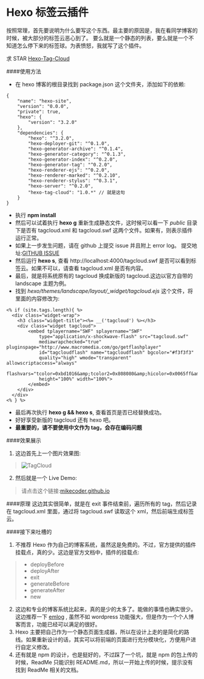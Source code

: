 Hexo 标签云插件
===

按照常理，首先要说明为什么要写这个东西。最主要的原因是，我在看同学博客的时候，被大部分的标签云恶心到了。 要么就是一个静态的列表，要么就是一个不知道怎么停下来的标签球。为表愤怒，我就写了这个插件。

求 STAR [Hexo-Tag-Cloud](https://github.com/MikeCoder/hexo-tag-cloud)

####使用方法

+ 在 hexo 博客的根目录找到 package.json 这个文件夹，添加如下的依赖:
```
{
    "name": "hexo-site",
    "version": "0.0.0",
    "private": true,
    "hexo": {
        "version": "3.2.0"
    },
    "dependencies": {
        "hexo": "^3.2.0",
        "hexo-deployer-git": "^0.1.0",
        "hexo-generator-archive": "^0.1.4",
        "hexo-generator-category": "^0.1.3",
        "hexo-generator-index": "^0.2.0",
        "hexo-generator-tag": "^0.2.0",
        "hexo-renderer-ejs": "^0.2.0",
        "hexo-renderer-marked": "^0.2.10",
        "hexo-renderer-stylus": "^0.3.1",
        "hexo-server": "^0.2.0",
        "hexo-tag-cloud": "1.0.*" // 就是这句
    }
}
```
+ 执行 **npm install**
+ 然后可以试着执行 **hexo g** 重新生成静态文件，这时候可以看一下 *public* 目录下是否有 tagcloud.xml 和 tagcloud.swf 这两个文件。如果有，则表示插件运行正常。
+ 如果上一步发生问题，请在 github 上提交 issue 并且附上 error log。 提交地址:[GITHUB ISSUE](https://github.com/MikeCoder/hexo-tag-cloud/issues)
+ 然后运行 **hexo s**, 查看 http://localhost:4000/tagcloud.swf 是否可以看到标签云。如果不可以，请查看 tagcloud.xml 是否有内容。
+ 最后，就是将系统原有的 tagcloud 换成新版的 tagcloud.这边以官方自带的 landscape 主题为例。
+ 找到 *hexo/themes/landscape/layout/_widget/tagcloud.ejs* 这个文件，将里面的内容修改为:
```
<% if (site.tags.length){ %>
  <div class="widget-wrap">
    <h3 class="widget-title"><%= __('tagcloud') %></h3>
    <div class="widget tagcloud">
        <embed tplayername="SWF" splayername="SWF"
            type="application/x-shockwave-flash" src="tagcloud.swf"
            mediawrapchecked="true" pluginspage="http://www.macromedia.com/go/getflashplayer"
            id="tagcloudflash" name="tagcloudflash" bgcolor="#f3f3f3"
            quality="high" wmode="transparent" allowscriptaccess="always"
            flashvars="tcolor=0xbd1016&amp;tcolor2=0x808080&amp;hicolor=0x0065ff&amp;tspeed=100&amp;distr=true"
            height="100%" width="100%">
        </embed>
    </div>
  </div>
<% } %>
```
+ 最后再次执行 **hexo g && hexo s**, 查看首页是否已经替换成功。
+ 好好享受新版的 tagcloud 还有 hexo 吧。
+ **最重要的，请不要使用中文作为 tag，会存在编码问题**

####效果展示
1. 这边首先上一个图片效果图:
> ![TagCloud](http://chuantu.biz/t2/33/1458566883x1822613129.png)

2. 然后就是一个 Live Demo:
> 请点击这个链接:[mikecoder.github.io](http://mikecoder.github.io)

####原理
这边其实很简单，就是在 exit 事件结束前，遍历所有的 tag，然后记录在 tagcloud.xml 里面，通过将 tagcloud.swf 读取这个 xml，然后前端生成标签云。

####接下来吐槽的
1. 不推荐 Hexo 作为自己的博客系统，虽然这是免费的。不过，官方提供的插件挂载点，真的少。这边是官方文档中，插件的挂载点:
> + deployBefore
> + deployAfter
> + exit
> + generateBefore
> + generateAfter
> + new

2. 这边和专业的博客系统比起来，真的是少的太多了。能做的事情也确实很少。这边推荐一下 [emlog](http://emlog.net) , 虽然不如 wordpress 功能强大，但是作为一个个人博客而言，功能已经可以满足的很好。
3. Hexo 主要把自己作为一个静态页面生成器，所以在设计上走的是简化的路线。如果重新设计的话，其实可以将前端的页面进行充分模块化，方便用户进行自定义修改。
4. 还有就是 npm 的设计，也是挺好的，不过踩了一个坑，就是 npm 的包上传的时候，ReadMe 只能识别 README.md，所以一开始上传的时候，提示没有找到 ReadMe 相关的文档。

